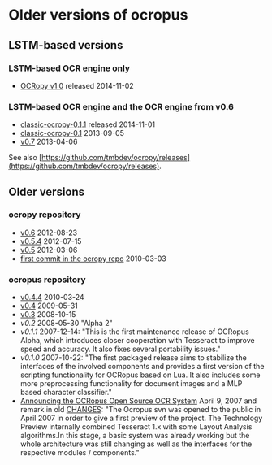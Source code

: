 # Older versions of ocropus

## LSTM-based versions
### LSTM-based OCR engine only
* [OCRopy v1.0](https://github.com/tmbdev/ocropy/releases/tag/v1.0) released 2014-11-02

### LSTM-based OCR engine and the OCR engine from v0.6
* [classic-ocropy-0.1.1](https://github.com/tmbdev/ocropy/releases/tag/v0.1.1) released 2014-11-01
* [classic-ocropy-0.1](https://github.com/tmbdev/ocropy/releases/tag/v0.1) 2013-09-05
* [v0.7](https://github.com/tmbdev/ocropy/tree/a79c6581171a) 2013-04-06

See also [https://github.com/tmbdev/ocropy/releases](https://github.com/tmbdev/ocropy/releases).

## Older versions
### ocropy repository
* [v0.6](https://github.com/tmbdev/ocropy/tree/820f513f8b987a) 2012-08-23
* [v0.5.4](https://github.com/tmbdev/ocropy/tree/092c5d081163) 2012-07-15
* [v0.5](https://github.com/tmbdev/ocropy/tree/92db6f51bbe6) 2012-03-06
* [first commit in the ocropy repo](https://github.com/tmbdev/ocropy/commit/ec43558af20a) 2010-03-03

### ocropus repository
* [v0.4.4](https://github.com/michaelyin/ocropus-git/tree/ba6930627f3f) 2010-03-24
* [v0.4](https://github.com/michaelyin/ocropus-git/tree/4ab75dc0dc9b) 2009-05-31
* [v0.3](https://github.com/michaelyin/ocropus-git/tree/d39c2e3) 2008-10-15
* _v0.2_ 2008-05-30 "Alpha 2"
* _v0.1.1_ 2007-12-14: "This is the first maintenance release of OCRopus Alpha, which introduces closer cooperation with Tesseract to improve speed and accuracy. It also fixes several portability issues."
* _v0.1.0_ 2007-10-22: "The first packaged release aims to stabilize the interfaces of the involved components and provides a first version of the scripting functionality for OCRopus based on Lua. It also includes some more preprocessing functionality for document images and a MLP based character classifier."
* [Announcing the OCRopus Open Source OCR System](https://developers.googleblog.com/2007/04/announcing-ocropus-open-source-ocr.html) April 9, 2007 and remark in old [CHANGES](https://github.com/michaelyin/ocropus-git/blob/d39c2e396b2afa700932a0523d06bc4a246a2ec2/CHANGES): "The Ocropus svn was opened to the public in April 2007 in order to give a first preview of the project. The Technology Preview internally combined Tesseract 1.x with some Layout Analysis algorithms.In this stage, a basic system was already working but the whole architecture was still changing as well as the interfaces for the respective modules / components."